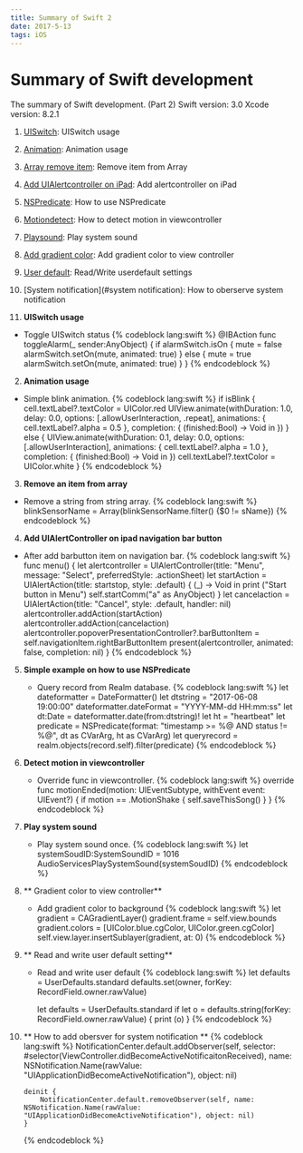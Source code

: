 ```yaml
---
title: Summary of Swift 2
date: 2017-5-13
tags: iOS
---
```


# Summary of Swift development

The summary of Swift development. (Part 2)
Swift version: 3.0
Xcode version: 8.2.1

1. [UISwitch](#UISwitch): UISwitch usage
2. [Animation](#Animation): Animation usage
3. [Array remove item](#ArrayRemove): Remove item from Array
4. [Add UIAlertcontroller on iPad](#AlertController): Add alertcontroller on iPad
5. [NSPredicate](#NSPredicate): How to use NSPredicate
6. [Motiondetect](#Motiondetect): How to detect motion in viewcontroller
7. [Playsound](#Playsound): Play system sound
8. [Add gradient color](#gradientcolor): Add gradient color to view controller
9. [User default](#userdefault): Read/Write userdefault settings
10. [System notification](#system notification): How to oberserve system notification


1. <a name="UISwitch"></a> **UISwitch usage**
  * Toggle UISwitch status
    {% codeblock lang:swift %}
    @IBAction func toggleAlarm(_ sender:AnyObject) {
        if alarmSwitch.isOn {
            mute = false
            alarmSwitch.setOn(mute, animated: true)
        } else {
            mute = true
            alarmSwitch.setOn(mute, animated: true)
        }
    }
    {% endcodeblock %}

2. <a name="Animation"></a> **Animation usage**
  * Simple blink animation.
  {% codeblock lang:swift %}
          if isBlink {
            cell.textLabel?.textColor = UIColor.red
            UIView.animate(withDuration: 1.0, delay: 0.0, options: [.allowUserInteraction, .repeat], animations: {
                cell.textLabel?.alpha = 0.5
            }, completion: { (finished:Bool) -> Void in
            })
        } else {
            UIView.animate(withDuration: 0.1, delay: 0.0, options: [.allowUserInteraction], animations: { 
                cell.textLabel?.alpha = 1.0
            }, completion: { (finished:Bool) -> Void in
            })
            cell.textLabel?.textColor = UIColor.white
        }
  {% endcodeblock %}

3. <a name="ArrayRemove"></a> **Remove an item from array**
  * Remove a string from string array.
  {% codeblock lang:swift %}
  blinkSensorName = Array(blinkSensorName.filter() {$0 != sName})
  {% endcodeblock %}

4. <a name="AlertController"></a> **Add UIAlertController on ipad navigation bar button**
  * After add barbutton item on navigation bar.
  {% codeblock lang:swift %}
    func menu() {
        let alertcontroller = UIAlertController(title: "Menu", message: "Select", preferredStyle: .actionSheet)
        let startAction = UIAlertAction(title: startstop, style: .default) { (_) -> Void in
            print ("Start button in Menu")
            self.startComm("a" as AnyObject)
        }
        let cancelaction = UIAlertAction(title: "Cancel", style: .default, handler: nil)
        alertcontroller.addAction(startAction)
        alertcontroller.addAction(cancelaction)
        alertcontroller.popoverPresentationController?.barButtonItem = self.navigationItem.rightBarButtonItem
        present(alertcontroller, animated: false, completion: nil)
    }
  {% endcodeblock %}

5. <a name="NSPredicate"></a> **Simple example on how to use NSPredicate**
    * Query record from Realm database.
    {% codeblock lang:swift %}
        let dateformatter = DateFormatter()
        let dtstring = "2017-06-08 19:00:00"
        dateformatter.dateFormat = "YYYY-MM-dd HH:mm:ss"
        let dt:Date = dateformatter.date(from:dtstring)!
        let ht = "heartbeat"
        let predicate = NSPredicate(format: "timestamp >= %@ AND status != %@", dt as CVarArg, ht as CVarArg)
        let queryrecord = realm.objects(record.self).filter(predicate)
    {% endcodeblock %}

6. <a name="Motiondetect"></a> **Detect motion in viewcontroller**
    * Override func in viewcontroller.
    {% codeblock lang:swift %}
        override func motionEnded(motion: UIEventSubtype, withEvent event: UIEvent?) {
            if motion == .MotionShake {
                self.saveThisSong()
            }
        }
    {% endcodeblock %}

7. <a name="Playsound"></a> **Play system sound**
    * Play system sound once.
    {% codeblock lang:swift %}
        let systemSoudID:SystemSoundID = 1016
        AudioServicesPlaySystemSound(systemSoudID)
    {% endcodeblock %}

8. <a name="gradientcolor"></a> ** Gradient color to view controller**
    * Add gradient color to background
    {% codeblock lang:swift %}
        let gradient = CAGradientLayer()
        gradient.frame = self.view.bounds
        gradient.colors = [UIColor.blue.cgColor, UIColor.green.cgColor]
        self.view.layer.insertSublayer(gradient, at: 0)
    {% endcodeblock %}

9. <a name="userdefault"></a> ** Read and write user default setting**
    * Read and write user default
    {% codeblock lang:swift %}
        let defaults = UserDefaults.standard
        defaults.set(owner, forKey: RecordField.owner.rawValue)

        let defaults = UserDefaults.standard
        if let o = defaults.string(forKey: RecordField.owner.rawValue) {
            print (o)
        }
    {% endcodeblock %}

10. <a name="system notification"></a> ** How to add obersver for system notification **
    {% codeblock lang:swift %}
        NotificationCenter.default.addObserver(self, selector: #selector(ViewController.didBecomeActiveNotificaitonReceived), name: NSNotification.Name(rawValue: "UIApplicationDidBecomeActiveNotification"), object: nil)

        deinit {
            NotificationCenter.default.removeObserver(self, name: NSNotification.Name(rawValue: "UIApplicationDidBecomeActiveNotification"), object: nil)
        }
    {% endcodeblock %}